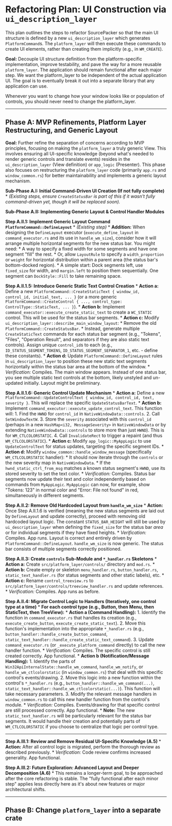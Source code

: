 # Refactoring Plan: UI Construction via `ui_description_layer`

This plan outlines the steps to refactor SourcePacker so that the main UI structure is defined by a new `ui_description_layer` which generates `PlatformCommand`s. The `platform_layer` will then execute these commands to create UI elements, rather than creating them implicitly (e.g., in `WM_CREATE`).

**Goal:** Decouple UI structure definition from the platform-specific implementation, improve testability, and pave the way for a more reusable `platform_layer`. The application should remain functional after each major step. We want the platform_layer to be independent of the actual application UI. The goal is to eventually break it out into a separate library that any application can use.

Whenever you want to change how your window looks like or population of controls, you should never need to change the platform_layer.

---

## Phase A: MVP Refinements, Platform Layer Restructuring, and Generic Layout

**Goal:** Further refine the separation of concerns according to MVP principles, focusing on making the `platform_layer` a truly generic View. This involves ensuring all UI-specific knowledge (beyond what's needed to render generic controls and translate events) resides in the `ui_description_layer` (View definition) or `app_logic` (Presenter). This phase also focuses on restructuring the `platform_layer` code (primarily `app.rs` and `window_common.rs`) for better maintainability and implements a generic layout mechanism.

**Sub-Phase A.I: Initial Command-Driven UI Creation (If not fully complete)**
    *   *(Existing steps, ensure `CreateStatusBar` is part of this if it wasn't fully command-driven yet, though it will be replaced soon).*

**Sub-Phase A.II: Implementing Generic Layout & Control Handler Modules**

**Step A.II.1: Implement Generic Layout Command `PlatformCommand::DefineLayout`**
    *   *(Existing step)*
    *   **Addition:** When designing the `DefineLayout` executor (`execute_define_layout` in `command_executor.rs` and its use in `handle_wm_size`), consider how it will arrange multiple horizontal segments for the new status bar. You might need:
        *   A way to specify a fixed width for some segments and have one segment "fill" the rest.
        *   Or, allow `LayoutRule` to specify a `width_proportion` or `weight` for horizontal distribution within a parent area (the status bar's bottom-docked region).
        *   A simple start: Dock segments left, use `fixed_size` for width, and `margin.left` to position them sequentially. One segment can `DockStyle::Fill` to take remaining space.

**Step A.II.1.5: Introduce Generic Static Text Control Creation**
    *   **Action a:** Define a new `PlatformCommand::CreateStaticText { window_id, control_id, initial_text, ... }` (or a more generic `PlatformCommand::CreateControl { ..., control_type: ControlType::StaticText, ... }`).
    *   **Action b:** Implement `command_executor::execute_create_static_text` to create a `WC_STATIC` control. This will be used for the status bar segments.
    *   **Action c:** Modify `ui_description_layer::describe_main_window_layout`:
        *   Remove the old `PlatformCommand::CreateStatusBar`.
        *   Instead, generate multiple `CreateStaticText` commands for each status bar segment (e.g., "Tokens", "Files", "Operation Result", and separators if they are also static text controls). Assign unique `control_id`s to each (e.g., `ID_STATUS_SEGMENT_TOKENS`, `ID_STATUS_SEGMENT_SEPARATOR_1`, etc. - define these constants).
    *   **Action d:** Update `PlatformCommand::DefineLayout` rules in `ui_description_layer` to position these new static text segments horizontally within the status bar area at the bottom of the window.
    *   *Verification:* Compiles. The main window appears. Instead of one status bar, you see multiple static text controls at the bottom, likely unstyled and un-updated initially. Layout might be preliminary.

**Step A.II.1.6: Generic Control Update Mechanism**
    *   **Action a:** Define a new `PlatformCommand::UpdateControlText { window_id, control_id, text, severity }`. This will replace the specific `UpdateStatusBarText`.
    *   **Action b:** Implement `command_executor::execute_update_control_text`. This function will:
        1.  Find the `HWND` for `control_id` in `NativeWindowData::controls`.
        2.  Call `SetWindowTextW`.
        3.  Store the `severity` associated with this `control_id` (perhaps in a new `HashMap<i32, MessageSeverity>` in `NativeWindowData` or by extending `NativeWindowData::controls` to store more than just `HWND`). This is for `WM_CTLCOLORSTATIC`.
        4.  Call `InvalidateRect` to trigger a repaint (and thus `WM_CTLCOLORSTATIC`).
    *   **Action c:** Modify `app_logic::MyAppLogic` to use `UpdateControlText` for status updates, targeting the specific segment IDs.
    *   **Action d:** Modify `window_common::handle_window_message` (specifically `WM_CTLCOLORSTATIC` handler):
        *   It should now iterate through the `controls` or the new severity map in `NativeWindowData`.
        *   If the `hwnd_static_ctrl_from_msg` matches a known status segment's `HWND`, use its stored severity to set the text color.
    *   *Verification:* Compiles. Status bar segments now update their text and color independently based on commands from `MyAppLogic`. `MyAppLogic` can now, for example, show "Tokens: 123" in normal color and "Error: File not found" in red, simultaneously in different segments.

**Step A.II.2: Remove Old Hardcoded Layout from `handle_wm_size`**
    *   **Action:** Once Step A.II.1.6 is verified (meaning the new status segments are laid out by `DefineLayout` and update correctly), proceed with removing old hardcoded layout logic. The constant `STATUS_BAR_HEIGHT` will still be used by `ui_description_layer` when defining the `fixed_size` for the status bar *area* or for individual segments if they have fixed heights.
    *   *Verification:* Compiles. App runs. Layout is correct and entirely driven by `PlatformCommand::DefineLayout`. `handle_wm_size` is now generic. The status bar consists of multiple segments correctly positioned.

**Step A.II.3: Create `controls` Sub-Module and `*_handler.rs` Skeletons**
    *   **Action a:** Create `src/platform_layer/controls/` directory and `mod.rs`.
    *   **Action b:** Create empty or skeleton `menu_handler.rs`, `button_handler.rs`, `static_text_handler.rs` (for status segments and other static labels), etc.
    *   **Action c:** Rename `control_treeview.rs` to `src/platform_layer/controls/treeview_handler.rs` and update references.
    *   *Verification:* Compiles. App runs as before.

**Step A.II.4: Migrate Control Logic to Handlers (Iteratively, one control type at a time)**
    *   **For each control type (e.g., Button, then Menu, then StaticText, then TreeView):**
        *   **Action a (Command Handling):**
            1.  Identify the function in `command_executor.rs` that handles its creation (e.g., `execute_create_button`, `execute_create_static_text`).
            2.  Move this function's implementation into the appropriate `*_handler.rs` (e.g., `button_handler::handle_create_button_command`, `static_text_handler::handle_create_static_text_command`).
            3.  Update `command_executor.rs` (or `_execute_platform_command` directly) to call the new handler function.
            *   *Verification:* Compiles. The specific control is still created correctly. App functional.
        *   **Action b (Notification/Message Handling):**
            1.  Identify the parts of `Win32ApiInternalState::handle_wm_command`, `handle_wm_notify`, or `handle_wm_ctlcolorstatic` (in `window_common.rs`) that deal with this specific control's events/drawing.
            2.  Move this logic into a new function within the control's `*_handler.rs` (e.g., `button_handler::handle_wm_command(...)`, `static_text_handler::handle_wm_ctlcolorstatic(...)`). This function will take necessary parameters.
            3.  Modify the relevant message handlers in `window_common.rs` to call this new handler function from the control's module.
            *   *Verification:* Compiles. Events/drawing for that specific control are still processed correctly. App functional.
    *   **Note:** The new `static_text_handler.rs` will be particularly relevant for the status bar segments. It would handle their creation and potentially parts of `WM_CTLCOLORSTATIC` if you choose to centralize that logic per control type.

---

**Step A.III.1: Review and Remove Residual UI-Specific Knowledge (A.5)**
    *   **Action:** After all control logic is migrated, perform the thorough review as described previously.
    *   *Verification:* Code review confirms increased generality. App functional.

**Step A.III.2: Future Exploration: Advanced Layout and Deeper Decomposition (A.6)**
    *   This remains a longer-term goal, to be approached after the core refactoring is stable. The "fully functional after each minor step" applies less directly here as it's about new features or major architectural shifts.


---

## Phase B: Change `platform_layer` into a separate crate
